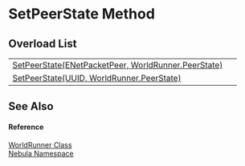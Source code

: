 # SetPeerState Method


## Overload List
<table>
<tr>
<td><a href="M_Nebula_WorldRunner_SetPeerState">SetPeerState(ENetPacketPeer, WorldRunner.PeerState)</a></td>
<td> </td></tr>
<tr>
<td><a href="M_Nebula_WorldRunner_SetPeerState_1">SetPeerState(UUID, WorldRunner.PeerState)</a></td>
<td> </td></tr>
</table>

## See Also


#### Reference
<a href="T_Nebula_WorldRunner">WorldRunner Class</a>  
<a href="N_Nebula">Nebula Namespace</a>  
